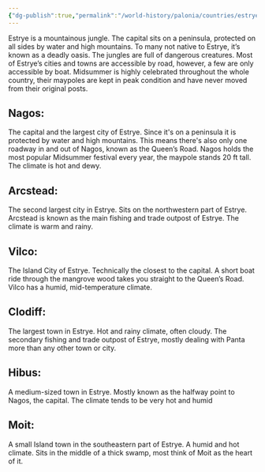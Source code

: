 ```yaml
---
{"dg-publish":true,"permalink":"/world-history/palonia/countries/estrye-es-tray/"}
---
```



Estrye is a mountainous jungle. The capital sits on a peninsula, protected on all sides by water and high mountains. To many not native to Estrye, it’s known as a deadly oasis. The jungles are full of dangerous creatures. Most of Estrye’s cities and towns are accessible by road, however, a few are only accessible by boat. Midsummer is highly celebrated throughout the whole country, their maypoles are kept in peak condition and have never moved from their original posts.

  

## Nagos:

The capital and the largest city of Estrye. Since it's on a peninsula it is protected by water and high mountains. This means there's also only one roadway in and out of Nagos, known as the Queen’s Road. Nagos holds the most popular Midsummer festival every year, the maypole stands 20 ft tall. The climate is hot and dewy.

  

## Arcstead:

The second largest city in Estrye. Sits on the northwestern part of Estrye. Arcstead is known as the main fishing and trade outpost of Estrye. The climate is warm and rainy.

  

## Vilco:

The Island City of Estrye. Technically the closest to the capital. A short boat ride through the mangrove wood takes you straight to the Queen’s Road. Vilco has a humid, mid-temperature climate.

  

## Clodiff:

The largest town in Estrye. Hot and rainy climate, often cloudy. The secondary fishing and trade outpost of Estrye, mostly dealing with Panta more than any other town or city.

  

## Hibus:

A medium-sized town in Estrye. Mostly known as the halfway point to Nagos, the capital. The climate tends to be very hot and humid

  

## Moit:

A small Island town in the southeastern part of Estrye. A humid and hot climate. Sits in the middle of a thick swamp, most think of Moit as the heart of it.

